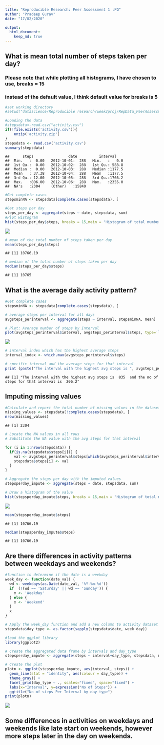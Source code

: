 ```yaml
---
title: "Reproducible Research: Peer Assessment 1 :PG"
author: "Pradeep Gurav"
date: "17/02/2020"

output: 
  html_document:
    keep_md: true
---
```




## What is mean total number of steps taken per day?
### Please note that while plotting all histograms, I have chosen to use, breaks = 15
### instead of the default value, I think default value for breaks is 5


```r
#set working directory
#setwd("datascience/Reproducible research/week2proj/RepData_PeerAssessment1")

#Loading the data 
#stepsdata<-read.csv("activity.csv")
if(!file.exists('activity.csv')){
    unzip('activity.zip')
}
stepsdata <- read.csv('activity.csv')
summary(stepsdata)
```

```
##      steps                date          interval     
##  Min.   :  0.00   2012-10-01:  288   Min.   :   0.0  
##  1st Qu.:  0.00   2012-10-02:  288   1st Qu.: 588.8  
##  Median :  0.00   2012-10-03:  288   Median :1177.5  
##  Mean   : 37.38   2012-10-04:  288   Mean   :1177.5  
##  3rd Qu.: 12.00   2012-10-05:  288   3rd Qu.:1766.2  
##  Max.   :806.00   2012-10-06:  288   Max.   :2355.0  
##  NA's   :2304     (Other)   :15840
```

```r
#Get complete cases 
stepsminNA <- stepsdata[complete.cases(stepsdata), ]

#Get steps per day 
steps_per_day <- aggregate(steps ~ date, stepsdata, sum)
#Plot Histogram
hist(steps_per_day$steps, breaks = 15,main = "Histogram of total number of steps per day", xlab = "Steps per day",col="magenta")
```

![](PA1_template_files/figure-html/unnamed-chunk-1-1.png)<!-- -->

```r
# mean of the total number of steps taken per day
mean(steps_per_day$steps)
```

```
## [1] 10766.19
```

```r
# median of the total number of steps taken per day
median(steps_per_day$steps)
```

```
## [1] 10765
```

## What is the average daily activity pattern?


```r
#Get complete cases 
stepsminNA <- stepsdata[complete.cases(stepsdata), ]

# average steps per interval for all days 
avgsteps_perinterval <- aggregate(steps ~ interval, stepsminNA, mean)

# Plot: Average number of steps by Interval
plot(avgsteps_perinterval$interval, avgsteps_perinterval$steps, type='l', col=2, main="Average number of steps by Interval", xlab="Time Intervals", ylab="Average number of steps")
```

![](PA1_template_files/figure-html/unnamed-chunk-2-1.png)<!-- -->

```r
# interval index which has the highest average steps
interval_index <- which.max(avgsteps_perinterval$steps)

# specific interval and the average steps for that interval
print (paste("The interval with the highest avg steps is ", avgsteps_perinterval[interval_index, ]$interval, " and the no of steps for that interval is ", round(avgsteps_perinterval[interval_index, ]$steps, digits = 1)))
```

```
## [1] "The interval with the highest avg steps is  835  and the no of steps for that interval is  206.2"
```

## Imputing missing values


```r
#Calculate and report the total number of missing values in the dataset (i.e. the total number of rows with NAs)
missing_values <- stepsdata[!complete.cases(stepsdata), ]
nrow(missing_values)
```

```
## [1] 2304
```

```r
# Locate the NA values in all rows
# Substitute the NA value with the avg steps for that interval

for (i in 1:nrow(stepsdata)) {
  if(is.na(stepsdata$steps[i])) {
    val <- avgsteps_perinterval$steps[which(avgsteps_perinterval$interval == stepsdata$interval[i])]
    stepsdata$steps[i] <- val 
  }
}

# Aggregate the steps per day with the imputed values
stepsperday_impute <- aggregate(steps ~ date, stepsdata, sum)

# Draw a histogram of the value 
hist(stepsperday_impute$steps, breaks = 15,main = "Histogram of total number of steps per day (IMPUTED)", xlab = "Steps per day")
```

![](PA1_template_files/figure-html/unnamed-chunk-3-1.png)<!-- -->

```r
mean(stepsperday_impute$steps)
```

```
## [1] 10766.19
```

```r
median(stepsperday_impute$steps)
```

```
## [1] 10766.19
```
## Are there differences in activity patterns between weekdays and weekends?


```r
#function to determine if the date is a weekday
week_day <- function(date_val) {
  wd <- weekdays(as.Date(date_val, '%Y-%m-%d'))
  if  (!(wd == 'Saturday' || wd == 'Sunday')) {
    x <- 'Weekday'
  } else {
    x <- 'Weekend'
  }
  x
}

# Apply the week_day function and add a new column to activity dataset
stepsdata$day_type <- as.factor(sapply(stepsdata$date, week_day))

#load the ggplot library
library(ggplot2)

# Create the aggregated data frame by intervals and day_type
stepsperday_impute <- aggregate(steps ~ interval+day_type, stepsdata, mean)

# Create the plot
plotn <- ggplot(stepsperday_impute, aes(interval, steps)) +
  geom_line(stat = "identity", aes(colour = day_type)) +
  theme_gray() +
  facet_grid(day_type ~ ., scales="fixed", space="fixed") +
  labs(x="Interval", y=expression("No of Steps")) +
  ggtitle("No of steps Per Interval by day type")
print(plotn)
```

![](PA1_template_files/figure-html/unnamed-chunk-4-1.png)<!-- -->

## Some differences in activities on weekdays and weekends like late start on weekends, however more steps later in the day on weekends.
